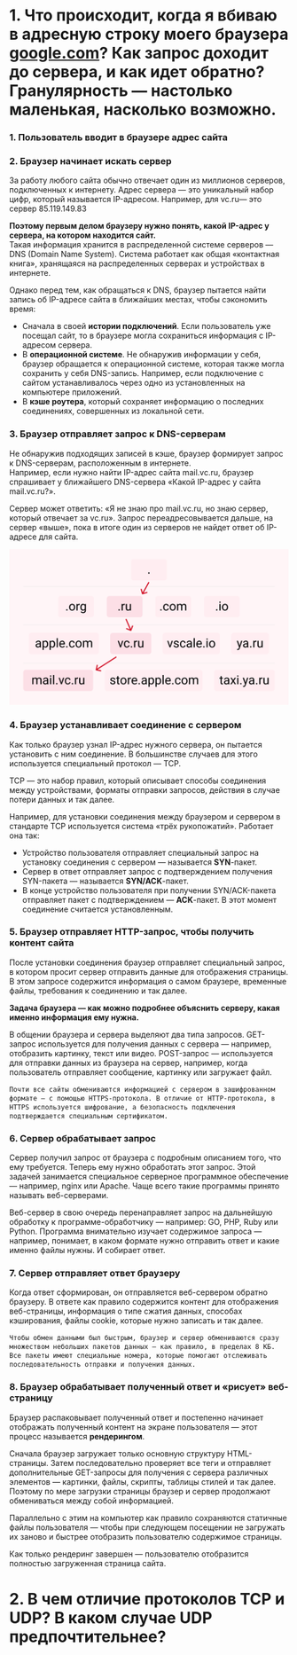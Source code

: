 # 1. **Что происходит, когда я вбиваю в адресную строку моего браузера [google.com](https://www.google.com/)? Как запрос доходит до сервера, и как идет обратно? Гранулярность — настолько маленькая, насколько возможно.**
### 1. Пользователь вводит в браузере адрес сайта  
### 2. Браузер начинает искать сервер  
   За работу любого сайта обычно отвечает один из миллионов серверов, подключенных к интернету. Адрес сервера — это  уникальный набор цифр, который называется IP-адресом. Например, для vc.ru— это сервер 85.119.149.83  

   **Поэтому первым делом браузеру нужно понять, какой IP-адрес у сервера, на котором находится сайт.**  
   Такая информация хранится в распределенной системе серверов — DNS (Domain Name System). Система работает как общая «контактная книга», хранящаяся на распределенных серверах и устройствах в интернете. 

   Однако перед тем, как обращаться к DNS, браузер пытается найти запись об IP-адресе сайта в ближайших местах, чтобы сэкономить время:  

   - Сначала в своей **истории подключений**. Если пользователь уже посещал сайт, то в браузере могла сохраниться информация c IP-адресом сервера.  
   - В **операционной системе**. Не обнаружив информации у себя, браузер обращается к операционной системе, которая также могла сохранить у себя DNS-запись. Например, если подключение с сайтом устанавливалось через одно из установленных на компьютере приложений.  
   - В **кэше роутера**, который сохраняет информацию о последних соединениях, совершенных из локальной сети.
### 3. Браузер отправляет запрос к DNS-серверам
   Не обнаружив подходящих записей в кэше, браузер формирует запрос к DNS-серверам, расположенным в интернете.  
   Например, если нужно найти IP-адрес сайта mail.vc.ru, браузер спрашивает у ближайшего DNS-сервера «Какой IP-адрес у сайта mail.vc.ru?».  

   Сервер может ответить: «Я не знаю про mail.vc.ru, но знаю сервер, который отвечает за vc.ru». Запрос переадресовывается дальше, на сервер «выше», пока в итоге один из серверов не найдет ответ об IP-адресе для сайта.  

   ![dns](dns.png "how dns works")
### 4. Браузер устанавливает соединение с сервером
   Как только браузер узнал IP-адрес нужного сервера, он пытается установить с ним соединение. В большинстве случаев для этого используется специальный протокол — TCP.

   TCP — это набор правил, который описывает способы соединения между устройствами, форматы отправки запросов, действия в случае потери данных и так далее.

   Например, для установки соединения между браузером и сервером в стандарте TCP используется система «трёх рукопожатий». Работает она так:  
   - Устройство пользователя отправляет специальный запрос на установку соединения с сервером — называется **SYN**-пакет.  
   - Сервер в ответ отправляет запрос с подтверждением получения SYN-пакета — называется **SYN/ACK**-пакет.  
   - В конце устройство пользователя при получении SYN/ACK-пакета отправляет пакет с подтверждением — **ACK**-пакет. В этот момент соединение считается установленным.
### 5. Браузер отправляет HTTP-запрос, чтобы получить контент сайта
   После установки соединения браузер отправляет специальный запрос, в котором просит сервер отправить данные для отображения страницы. В этом запросе содержится информация о самом браузере, временные файлы, требования к соединению и так далее.

   **Задача браузера — как можно подробнее объяснить серверу, какая именно информация ему нужна.**

   В общении браузера и сервера выделяют два типа запросов. GET-запрос используется для получения данных с сервера — например, отобразить картинку, текст или видео. POST-запрос — используется для отправки данных из браузера на сервер, например, когда пользователь отправляет сообщение, картинку или загружает файл.

    Почти все сайты обмениваются информацией с сервером в зашифрованном формате — с помощью HTTPS-протокола. В отличие от HTTP-протокола, в HTTPS используется шифрование, а безопасность подключения подтверждается специальным сертификатом.
### 6. Сервер обрабатывает запрос
   Сервер получил запрос от браузера с подробным описанием того, что ему требуется. Теперь ему нужно обработать этот запрос. Этой задачей занимается специальное серверное программное обеспечение — например, nginx или Apache. Чаще всего такие программы принято называть веб-серверами.

   Веб-сервер в свою очередь перенаправляет запрос на дальнейшую обработку к программе-обработчику — например: GO, PHP, Ruby или Python. Программа внимательно изучает содержимое запроса — например, понимает, в каком формате нужно отправить ответ и какие именно файлы нужны. И собирает ответ.
### 7. Сервер отправляет ответ браузеру
   Когда ответ сформирован, он отправляется веб-сервером обратно браузеру. В ответе как правило содержится контент для отображения веб-страницы, информация о типе сжатия данных, способах кэширования, файлы cookie, которые нужно записать и так далее.

    Чтобы обмен данными был быстрым, браузер и сервер обмениваются сразу множеством небольших пакетов данных — как правило, в пределах 8 КБ. Все пакеты имеют специальные номера, которые помогают отслеживать последовательность отправки и получения данных.
### 8. Браузер обрабатывает полученный ответ и «рисует» веб-страницу
   Браузер распаковывает полученный ответ и постепенно начинает отображать полученный контент на экране пользователя — этот процесс называется **рендерингом**.

   Сначала браузер загружает только основную структуру HTML-страницы. Затем последовательно проверяет все теги и отправляет дополнительные GET-запросы для получения с сервера различных элементов — картинки, файлы, скрипты, таблицы стилей и так далее. Поэтому по мере загрузки страницы браузер и сервер продолжают обмениваться между собой информацией.

   Параллельно с этим на компьютер как правило сохраняются статичные файлы пользователя — чтобы при следующем посещении не загружать их заново и быстрее отобразить пользователю содержимое страницы.

   Как только рендеринг завершен — пользователю отобразится полностью загруженная страница сайта.
# 2.  **В чем отличие протоколов TCP и UDP? В каком случае UDP предпочтительнее?**